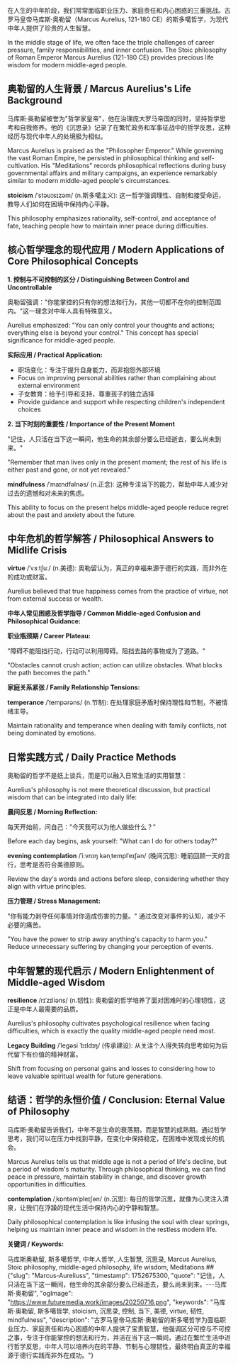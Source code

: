 

在人生的中年阶段，我们常常面临职业压力、家庭责任和内心困惑的三重挑战。古罗马皇帝马库斯·奥勒留（Marcus Aurelius, 121-180 CE）的斯多噶哲学，为现代中年人提供了珍贵的人生智慧。

In the middle stage of life, we often face the triple challenges of career pressure, family responsibilities, and inner confusion. The Stoic philosophy of Roman Emperor Marcus Aurelius (121-180 CE) provides precious life wisdom for modern middle-aged people.

## **奥勒留的人生背景 / Marcus Aurelius's Life Background**

马库斯·奥勒留被誉为"哲学家皇帝"，他在治理庞大罗马帝国的同时，坚持哲学思考和自我修养。他的《沉思录》记录了在繁忙政务和军事征战中的哲学反思，这种经历与现代中年人的处境极为相似。

Marcus Aurelius is praised as the "Philosopher Emperor." While governing the vast Roman Empire, he persisted in philosophical thinking and self-cultivation. His "Meditations" records philosophical reflections during busy governmental affairs and military campaigns, an experience remarkably similar to modern middle-aged people's circumstances.

**stoicism** /ˈstəʊɪsɪzəm/ (n.斯多噶主义): 这一哲学强调理性、自制和接受命运，教导人们如何在困境中保持内心平静。

This philosophy emphasizes rationality, self-control, and acceptance of fate, teaching people how to maintain inner peace during difficulties.

## **核心哲学理念的现代应用 / Modern Applications of Core Philosophical Concepts**

**1. 控制与不可控制的区分 / Distinguishing Between Control and Uncontrollable**

奥勒留强调："你能掌控的只有你的想法和行为，其他一切都不在你的控制范围内。"这一理念对中年人具有特殊意义。

Aurelius emphasized: "You can only control your thoughts and actions; everything else is beyond your control." This concept has special significance for middle-aged people.

**实际应用 / Practical Application:**

- 职场变化：专注于提升自身能力，而非抱怨外部环境
- Focus on improving personal abilities rather than complaining about external environment
- 子女教育：给予引导和支持，尊重孩子的独立选择
- Provide guidance and support while respecting children's independent choices

**2. 当下时刻的重要性 / Importance of the Present Moment**

"记住，人只活在当下这一瞬间，他生命的其余部分要么已经逝去，要么尚未到来。"

"Remember that man lives only in the present moment; the rest of his life is either past and gone, or not yet revealed."

**mindfulness** /ˈmaɪndfəlnəs/ (n.正念): 这种专注当下的能力，帮助中年人减少对过去的遗憾和对未来的焦虑。

This ability to focus on the present helps middle-aged people reduce regret about the past and anxiety about the future.

## **中年危机的哲学解答 / Philosophical Answers to Midlife Crisis**

**virtue** /ˈvɜːtʃuː/ (n.美德): 奥勒留认为，真正的幸福来源于德行的实践，而非外在的成功或财富。

Aurelius believed that true happiness comes from the practice of virtue, not from external success or wealth.

**中年人常见困惑及哲学指导 / Common Middle-aged Confusion and Philosophical Guidance:**

**职业瓶颈期 / Career Plateau:**

"障碍不能阻挡行动，行动可以利用障碍。阻挡去路的事物成为了道路。"

"Obstacles cannot crush action; action can utilize obstacles. What blocks the path becomes the path."

**家庭关系紧张 / Family Relationship Tensions:**

**temperance** /ˈtempərəns/ (n.节制): 在处理家庭矛盾时保持理性和节制，不被情绪主导。

Maintain rationality and temperance when dealing with family conflicts, not being dominated by emotions.

## **日常实践方式 / Daily Practice Methods**

奥勒留的哲学不是纸上谈兵，而是可以融入日常生活的实用智慧：

Aurelius's philosophy is not mere theoretical discussion, but practical wisdom that can be integrated into daily life:

**晨间反思 / Morning Reflection:**

每天开始前，问自己："今天我可以为他人做些什么？"

Before each day begins, ask yourself: "What can I do for others today?"

**evening contemplation** /ˈiːvnɪŋ kənˌtemplˈeɪʃən/ (晚间沉思): 睡前回顾一天的言行，思考是否符合美德原则。

Review the day's words and actions before sleep, considering whether they align with virtue principles.

**压力管理 / Stress Management:**

"你有能力剥夺任何事情对你造成伤害的力量。" 通过改变对事件的认知，减少不必要的痛苦。

"You have the power to strip away anything's capacity to harm you." Reduce unnecessary suffering by changing your perception of events.

## **中年智慧的现代启示 / Modern Enlightenment of Middle-aged Wisdom**

**resilience** /rɪˈzɪliəns/ (n.韧性): 奥勒留的哲学培养了面对困难时的心理韧性，这正是中年人最需要的品质。

Aurelius's philosophy cultivates psychological resilience when facing difficulties, which is exactly the quality middle-aged people need most.

**Legacy Building** /ˈleɡəsi ˈbɪldɪŋ/ (传承建设): 从关注个人得失转向思考如何为后代留下有价值的精神财富。

Shift from focusing on personal gains and losses to considering how to leave valuable spiritual wealth for future generations.

## **结语：哲学的永恒价值 / Conclusion: Eternal Value of Philosophy**

马库斯·奥勒留告诉我们，中年不是生命的衰落期，而是智慧的成熟期。通过哲学思考，我们可以在压力中找到平静，在变化中保持稳定，在困难中发现成长的机会。

Marcus Aurelius tells us that middle age is not a period of life's decline, but a period of wisdom's maturity. Through philosophical thinking, we can find peace in pressure, maintain stability in change, and discover growth opportunities in difficulties.

**contemplation** /ˌkɒntəmˈpleɪʃən/ (n.沉思): 每日的哲学沉思，就像为心灵注入清泉，让我们在浮躁的现代生活中保持内心的宁静和智慧。

Daily philosophical contemplation is like infusing the soul with clear springs, helping us maintain inner peace and wisdom in the restless modern life.

**关键词 / Keywords:**

马库斯奥勒留, 斯多噶哲学, 中年人哲学, 人生智慧, 沉思录, Marcus Aurelius, Stoic philosophy, middle-aged philosophy, life wisdom, Meditations
##{"slug": "Marcus-Aureliuss", "timestamp": 1752675300, "quote": "记住，人只活在当下这一瞬间，他生命的其余部分要么已经逝去，要么尚未到来。---马库斯·奥勒留", "ogImage": "https://www.futuremedia.work/images/20250716.png", "keywords": "马库斯·奥勒留, 斯多噶哲学, stoicism, 沉思录, 控制, 当下, 美德, virtue, 韧性, mindfulness", "description": "古罗马皇帝马库斯·奥勒留的斯多噶哲学为面临职业压力、家庭责任和内心困惑的中年人提供了宝贵智慧，他强调区分可控与不可控之事，专注于你能掌控的想法和行为，并活在当下这一瞬间，通过在繁忙生活中进行哲学反思，中年人可以培养内在的平静、节制与心理韧性，最终明白真正的幸福源于德行实践而非外在成功。"}